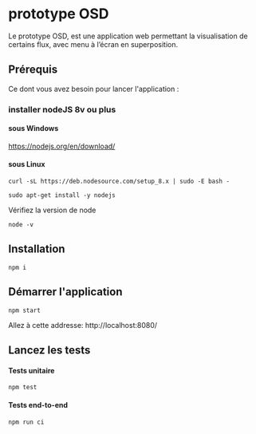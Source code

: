 # prototype OSD
Le prototype OSD, est une application web permettant la visualisation de certains flux, avec menu à l’écran en superposition.
## Prérequis
Ce dont vous avez besoin pour lancer l'application : 
### installer nodeJS 8v ou plus
#### sous Windows
https://nodejs.org/en/download/
#### sous Linux
```
curl -sL https://deb.nodesource.com/setup_8.x | sudo -E bash -
```
```
sudo apt-get install -y nodejs
```
Vérifiez la version de node
```
node -v
```
## Installation
```
npm i
```
## Démarrer l'application
```
npm start
```
Allez à cette addresse: http://localhost:8080/

## Lancez les tests
#### Tests unitaire
```
npm test
```
#### Tests end-to-end
```
npm run ci
```